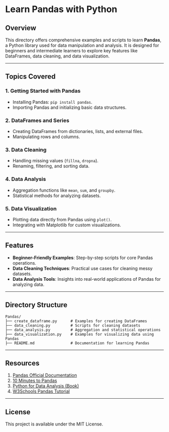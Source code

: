# Learn Pandas with Python  

## Overview  
This directory offers comprehensive examples and scripts to learn **Pandas**, a Python library used for data manipulation and analysis. It is designed for beginners and intermediate learners to explore key features like DataFrames, data cleaning, and data visualization.

---

## Topics Covered  

### 1. **Getting Started with Pandas**  
- Installing Pandas: `pip install pandas`.  
- Importing Pandas and initializing basic data structures.  

### 2. **DataFrames and Series**  
- Creating DataFrames from dictionaries, lists, and external files.  
- Manipulating rows and columns.  

### 3. **Data Cleaning**  
- Handling missing values (`fillna`, `dropna`).  
- Renaming, filtering, and sorting data.  

### 4. **Data Analysis**  
- Aggregation functions like `mean`, `sum`, and `groupby`.  
- Statistical methods for analyzing datasets.  

### 5. **Data Visualization**  
- Plotting data directly from Pandas using `plot()`.  
- Integrating with Matplotlib for custom visualizations.  

---

## Features  
- **Beginner-Friendly Examples**: Step-by-step scripts for core Pandas operations.  
- **Data Cleaning Techniques**: Practical use cases for cleaning messy datasets.  
- **Data Analysis Tools**: Insights into real-world applications of Pandas for analyzing data.  

---

## Directory Structure  
```
Pandas/  
├── create_dataframe.py      # Examples for creating DataFrames  
├── data_cleaning.py         # Scripts for cleaning datasets  
├── data_analysis.py         # Aggregation and statistical operations  
├── data_visualization.py    # Examples for visualizing data using Pandas  
├── README.md                # Documentation for learning Pandas  
```  

---

## Resources  

1. [Pandas Official Documentation](https://pandas.pydata.org/docs/)  
2. [10 Minutes to Pandas](https://pandas.pydata.org/pandas-docs/stable/user_guide/10min.html)  
3. [Python for Data Analysis (Book)](https://www.oreilly.com/library/view/python-for-data/9781491957653/)
4. [W3Schools Pandas Tutorial](https://www.w3schools.com/python/pandas/default.asp)

---

## License  
This project is available under the MIT License.  
